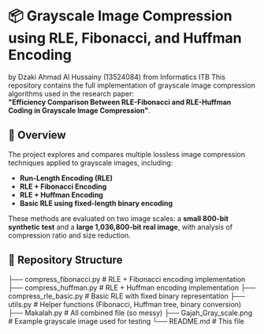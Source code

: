 # 📦 Grayscale Image Compression using RLE, Fibonacci, and Huffman Encoding
by Dzaki Ahmad Al Hussainy (13524084) from Informatics ITB
This repository contains the full implementation of grayscale image compression algorithms used in the research paper:  
**"Efficiency Comparison Between RLE-Fibonacci and RLE-Huffman Coding in Grayscale Image Compression"**.

## 📄 Overview

The project explores and compares multiple lossless image compression techniques applied to grayscale images, including:

- **Run-Length Encoding (RLE)**
- **RLE + Fibonacci Encoding**
- **RLE + Huffman Encoding**
- **Basic RLE using fixed-length binary encoding**

These methods are evaluated on two image scales: a **small 800-bit synthetic test** and a **large 1,036,800-bit real image**, with analysis of compression ratio and size reduction.

## 📁 Repository Structure
├── compress_fibonacci.py   # RLE + Fibonacci encoding implementation
├── compress_huffman.py     # RLE + Huffman encoding implementation
├── compress_rle_basic.py   # Basic RLE with fixed binary representation
├── utils.py                # Helper functions (Fibonacci, Huffman tree, binary conversion)
├── Makalah.py              # All combined file (so messy)
├── Gajah_Gray_scale.png    # Example grayscale image used for testing
└── README.md               # This file

